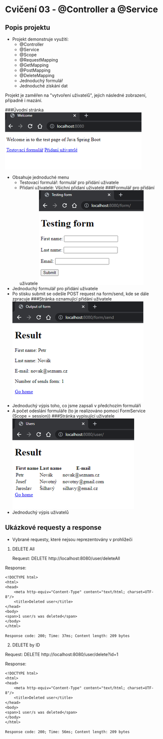 # Cvičení 03 - @Controller a @Service
## Popis projektu
* Projekt demonstruje využití: 
    * @Controller
    * @Service
    * @Scope 
    * @RequestMapping
    * @GetMapping
    * @PostMapping
    * @DeleteMapping
    * Jednoduchý formulář
    * Jednoduché získání dat

Projekt je zaměřen na "vytvoření uživatelů", jejich následné zobrazení, případně i mazání.

###Úvodní stránka
![img.png](img.png)
* Obsahuje jednoduché menu
    * Testovací formulář: formulář pro přidání uživatele
    * Přidaní uživatelé: Všichni přidaní uživatelé
###Formulář pro přidání uživatele
![img_1.png](img_1.png)
* Jednoduchý formulář pro přidání uživatele
* Po stisku submit se odešle POST request na form/send, kde se dále zpracuje
###Stránka oznamující přidání uživatele
![img_2.png](img_2.png)
* Jednoduchý výpis toho, co jsme zapsali v předchozím formuláři
* A počet odeslání formuláře (to je realizováno pomocí FormService (Scope = session))
###Stránka vypisující uživatele
![img_3.png](img_3.png)
* Jednoduchý výpis uživatelů

## Ukázkové requesty a response
* Vybrané requesty, které nejsou reprezentovány v prohlížeči
1. DELETE All
   
   Request: DELETE http://localhost:8080/user/deleteAll
   
Response:

    <!DOCTYPE html>
    <html>
    <head>
        <meta http-equiv="Content-Type" content="text/html; charset=UTF-8"/>
        <title>Deleted user</title>
    </head>
    <body>
    <span>1 user/s was deleted</span>
    </body>
    </html>
    
    Response code: 200; Time: 37ms; Content length: 209 bytes

2. DELETE by ID

  Request: DELETE http://localhost:8080/user/delete?id=1

Response:

    <!DOCTYPE html>
    <html>
    <head>
        <meta http-equiv="Content-Type" content="text/html; charset=UTF-8"/>
        <title>Deleted user</title>
    </head>
    <body>
    <span>1 user/s was deleted</span>
    </body>
    </html>
    
    Response code: 200; Time: 56ms; Content length: 209 bytes




  


